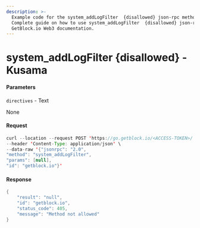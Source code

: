 ```yaml
---
description: >-
  Example code for the system_addLogFilter  {disallowed} json-rpc method.
  Сomplete guide on how to use system_addLogFilter  {disallowed} json-rpc in
  GetBlock.io Web3 documentation.
---
```


# system\_addLogFilter {disallowed} - Kusama

#### Parameters

`directives` - Text

None

#### Request

```java
curl --location --request POST 'https://go.getblock.io/<ACCESS-TOKEN>/' \
--header 'Content-Type: application/json' \ 
--data-raw '{"jsonrpc": "2.0",
"method": "system_addLogFilter",
"params": [null],
"id": "getblock.io"}'
```

#### Response

```java
{
    "result": "null",
    "id": "getblock.io",
    "status_code": 405,
    "message": "Method not allowed"
}
```
